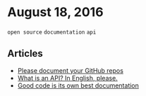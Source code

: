 # August 18, 2016

`open source` `documentation` `api`

## Articles

- [Please document your GitHub repos](https://medium.com/@jwashke/document-your-github-repos-464642bb2e6d#.8djtta7fn)
- [What is an API? In English, please.](https://medium.freecodecamp.com/what-is-an-api-in-english-please-b880a3214a82#.1v4icvura)
- [Good code is its own best documentation](https://medium.freecodecamp.com/good-code-vs-bad-code-263f71e867c1#.iobxu7gfv)
